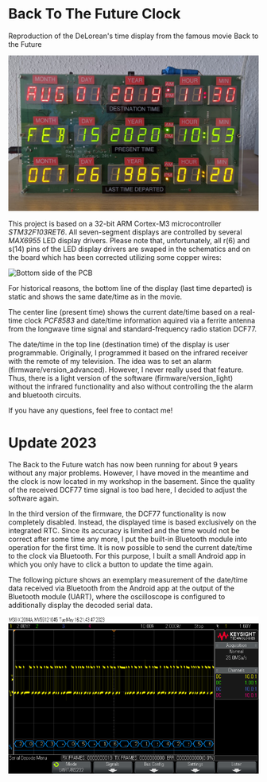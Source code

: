 # Back To The Future Clock
Reproduction of the DeLorean's time display from the famous movie Back to the Future

![Back to the Future Clock in Action 2020](https://github.com/yildi1337/BackToTheFutureClock/blob/master/pictures/running_2020.jpg)

This project is based on a 32-bit ARM Cortex-M3 microcontroller *STM32F103RET6*. All seven-segment displays are controlled by several *MAX6955* LED display drivers. Please note that, unfortunately, all r(6) and s(14) pins of the LED display drivers are swaped in the schematics and on the board which has been corrected utilizing some copper wires:

![Bottom side of the PCB](https://github.com/yildi1337/BackToTheFutureClock/blob/master/pictures/pcb_bottom_2.jpg)

For historical reasons, the bottom line of the display (last time departed) is static and shows the same date/time as in the movie.

The center line (present time) shows the current date/time based on a real-time clock *PCF8583* and date/time information aquired via a ferrite antenna from the longwave time signal and standard-frequency radio station DCF77.

The date/time in the top line (destination time) of the display is user programmable. Originally, I programmed it based on the infrared receiver with the remote of my television. The idea was to set an alarm (firmware/version_advanced). However, I never really used that feature. Thus, there is a light version of the software (firmware/version_light) without the infrared functionality and also without controlling the the alarm and bluetooth circuits.

If you have any questions, feel free to contact me!

# Update 2023
The Back to the Future watch has now been running for about 9 years without any major problems. However, I have moved in the meantime and the clock is now located in my workshop in the basement. Since the quality of the received DCF77 time signal is too bad here, I decided to adjust the software again.

In the third version of the firmware, the DCF77 functionality is now completely disabled. Instead, the displayed time is based exclusively on the integrated RTC. Since its accuracy is limited and the time would not be correct after some time any more, I put the built-in Bluetooth module into operation for the first time. It is now possible to send the current date/time to the clock via Bluetooth. For this purpose, I built a small Android app in which you only have to click a button to update the time again.

The following picture shows an exemplary measurement of the date/time data received via Bluetooth from the Android app at the output of the Bluetooth module (UART), where the oscilloscope is configured to additionally display the decoded serial data.

![Measurement result (UART at the output of the Bluetooth module)](https://github.com/yildi1337/BackToTheFutureClock/blob/master/pictures/measurement_date_time_via_bluetooth.png)

